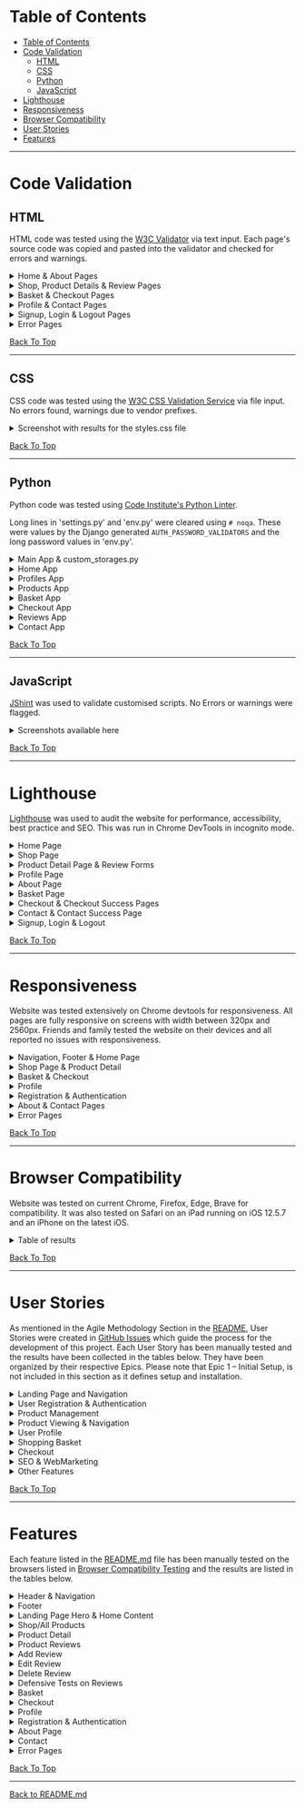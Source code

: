 # Table of Contents

- [Table of Contents](#table-of-contents)
- [Code Validation](#code-validation)
  - [HTML](#html)
  - [CSS](#css)
  - [Python](#python)
  - [JavaScript](#javascript)
- [Lighthouse](#lighthouse)
- [Responsiveness](#responsiveness)
- [Browser Compatibility](#browser-compatibility)
- [User Stories](#user-stories)
- [Features](#features)

_____

# Code Validation

## HTML

HTML code was tested using the [W3C Validator](https://validator.w3.org/) via text input. Each page's source code was copied and pasted into the validator and checked for errors and warnings.

<details>
<summary>Home & About Pages</summary>
<br>

![HTML Validation for Home Page](docs/validation/html-val_home.png)

![HTML Validation for About Page](docs/validation/html-val_about.png)

</details>

<details>
<summary>Shop, Product Details & Review Pages</summary>
<br>

![HTML Validation for Shop Page](docs/validation/html-val_shop.png)

![HTML Validation for Product Detail Page](docs/validation/html-val_product-detail.png)

![HTML Validation for Add Review Page](docs/validation/html-val_add-review.png)

![HTML Validation for Edit Review Page](docs/validation/html-val_edit-review.png)

![HTML Validation for Delete Confirmation Review Page](docs/validation/html-val_delete-review.png)

</details>

<details>
<summary>Basket & Checkout Pages</summary>
<br>

![HTML Validation for Basket Page](docs/validation/html-val_basket.png)

![HTML Validation for Checkout Page](docs/validation/html-val_checkout.png)

![HTML Validation for Checkout Success Page](docs/validation/html-val_checkout-success.png)

</details>

<details>
<summary>Profile & Contact Pages</summary>
<br>

![HTML Validation for Profile Page](docs/validation/html-val_profile.png)

![HTML Validation for Contact Page](docs/validation/html-val_contact.png)

</details>

<details>
<summary>Signup, Login & Logout Pages</summary>
<br>

![HTML Validation for Signup Page](docs/validation/html-val_signup.png)

![HTML Validation for Login Page](docs/validation/html-val_login.png)

![HTML Validation for Logout Page](docs/validation/html-val_logout.png)

</details>

<details>
<summary>Error Pages</summary>
<br>

![HTML Validation for Error404 Page](docs/validation/html-val_error404.png)

![HTML Validation for Error403 Page](docs/validation/html-val_error403.png)

![HTML Validation for Error500 Page](docs/validation/html-val_error500.png)

</details>

[Back To Top](#table-of-contents)

_____

## CSS

CSS code was tested using the [W3C CSS Validation Service](https://jigsaw.w3.org/css-validator/) via file input.  No errors found, warnings due to vendor prefixes.

<details>
<summary>Screenshot with results for the styles.css file</summary>
<br>

BASE STYLESHEET

![CSS Validation for base.css file](docs/validation/base.png)

PRODUCTS STYLESHEET

![CSS Validation for products.css file](docs/validation/products.png)

CHECKOUT STYLESHEET

![CSS Validation for checkout.css file](docs/validation/checkout.png)

PROFILE STYLESHEET

![CSS Validation for profile.css file](docs/validation/profile.png)

CONTACT STYLESHEET

![CSS Validation for contact.css file](docs/validation/contact.png)

ABOUT STYLESHEET

![CSS Validation for about.css file](docs/validation/about.png)

</details>

[Back To Top](#table-of-contents)
_____

## Python

Python code was tested using [Code Institute's Python Linter](https://pep8ci.herokuapp.com/).

Long lines in 'settings.py' and 'env.py' were cleared using `# noqa`. These were values by the Django generated `AUTH_PASSWORD_VALIDATORS` and the long password values in 'env.py'.

<details>
<summary>Main App & custom_storages.py</summary>
<br>

![Python Validation for settings.py](docs/validation/settings.png)

![Python Validation for urls.py](docs/validation/urls.png)

![Python Validation for views.py](docs/validation/views.png)

![Python Validation for custom_storages.py](docs/validation/custom_storages.py.png)

</details>

<details>
<summary>Home App</summary>
<br>

![Python Validation for views.py](docs/validation/home-views.py.png)

![Python Validation for urls.py](docs/validation/home-urls.py.png)

</details>

<details>
<summary>Profiles App</summary>
<br>

![Python Validation for admin.py](docs/validation/profiles-admin.png)

![Python Validation for forms.py](docs/validation/profiles-forms.png)

![Python Validation for models.py](docs/validation/profiles-models.png)

![Python Validation for urls.py](docs/validation/profiles-urls.png)

![Python Validation for views.py](docs/validation/profiles-views.png)

</details>

<details>
<summary>Products App</summary>
<br>

![Python Validation for admin.py](docs/validation/products-admin.py.png)

![Python Validation for models.py](docs/validation/products-models.py.png)

![Python Validation for urls.py](docs/validation/products-urls.py.png)

![Python Validation for views.py](docs/validation/products-views.py.png)

</details>

<details>
<summary>Basket App</summary>
<br>

![Python Validation for basket_tools.py](docs/validation/basket-basket_tools.py.png)

![Python Validation for context.py](docs/validation/basket-context.py.png)

![Python Validation for urls.py](docs/validation/basket-urls.py.png)

![Python Validation for views.py](docs/validation/basket-views.py.png)

</details>

<details>
<summary>Checkout App</summary>
<br>

![Python Validation for admin.py](docs/validation/checkout-admin.py.png)

![Python Validation for apps.py](docs/validation/checkout-apps.py.png)

![Python Validation for forms.py](docs/validation/checkout-forms.py.png)

![Python Validation for models.py](docs/validation/checkout-models.py.png)

![Python Validation for signals.py](docs/validation/checkout-signals.py.png)

![Python Validation for urls.py](docs/validation/checkout-urls.py.png)

![Python Validation for views.py](docs/validation/checkout-views.py.png)

![Python Validation for webhook_handler.py](docs/validation/checkout-webhook_handler.py.png)

![Python Validation for webhooks.py](docs/validation/checkout-webhooks.py.png)

</details>

<details>
<summary>Reviews App</summary>
<br>

![Python Validation for admin.py](docs/validation/reviews-admin.py.png)

![Python Validation for forms.py](docs/validation/reviews-forms.py.png)

![Python Validation for models.py](docs/validation/reviews-models.py.png)

![Python Validation for urls.py](docs/validation/reviews-urls.py.png)

![Python Validation for views.py](docs/validation/reviews-views.py.png)

</details>

<details>
<summary>Contact App</summary>
<br>

![Python Validation for admin.py](docs/validation/contact-admin.py.png)

![Python Validation for forms.py](docs/validation/contact-forms.py.png)

![Python Validation for models.py](docs/validation/contact-models.py.png)

![Python Validation for urls.py](docs/validation/contact-urls.py.png)

![Python Validation for views.py](docs/validation/contact-views.py.png)

</details>

[Back To Top](#table-of-contents)
_____

## JavaScript

[JShint](https://jshint.com/) was used to validate customised scripts. No Errors or warnings were flagged.

<details>
<summary>Screenshots available here</summary>
<br>

**Script in basket.html**
![JavaScript Validation for script in basket.html](docs/validation/js_val-basket.html_script.png)

**Modified quantity_input_script.html**
![JavaScript Validation for script in quantity_input_script.html](docs/validation/js_val-quantity_input_script.png)

**Slightly modified countryfield.js file**
![JavaScript Validation for countryfield.js](docs/validation/js_val-countryfield_script.png)

**Slightly modified stripe_elements.js file**
![JavaScript Validation for stripe_elements.js](docs/validation/js_val-stripe_elements_script.png)

</details>

[Back To Top](#table-of-contents)

_____

# Lighthouse

[Lighthouse](https://developer.chrome.com/docs/lighthouse/overview/) was used to audit the website for performance, accessibility, best practice and SEO.  This was run in Chrome DevTools in incognito mode.

<details>
<summary>Home Page</summary>
<br>

MOBILE

![Lighthouse testing results for Home Page Mobile](docs/lighthouse/mobile-home.png)

Low performance score due to render blocking resources and unused javascript.
Render blocking resources included the Bootstrap suit with the highest transfer size.  Coverage was used to identify critical CSS and JS but due to time constraints, these could not be eliminated.
Stripe was flagged as unused JS, however it was decided to leave this in the base.html as recommended by Stripe documentation to manage fraudulent activity.

DESKTOP

![Lighthouse testing results for Home Page](docs/lighthouse/desktop-home.png)

</details>

<details>
<summary>Shop Page</summary>
<br>

MOBILE

![Lighthouse testing results for Shop Page](docs/lighthouse/mobile-shop.png)

Low performance score due to use of HTTP/1. Recommendation to use HTTP/2 with Amazon Web services. This is out of my control and could not switch at this stage.
Unused JavaScript - once again Stripe was flagged highest for this. Stripe recommends to place the JS link in the base.html to prevent fraudulent activity.

DESKTOP

![Lighthouse testing results for Shop Page](docs/lighthouse/desktop-shop.png)

</details>

<details>
<summary>Product Detail Page & Review Forms</summary>
<br>

PRODUCT DETAIL MOBILE

![Lighthouse testing results for Product Detail Page](docs/lighthouse/mobile-product_detail.png)

Low performance score due to render blocking resources and unused javascript.

PRODUCT DETAIL DESKTOP

![Lighthouse testing results for Product Detail Page](docs/lighthouse/desktop-product_detail.png)

ADD REVIEW MOBILE

![Lighthouse testing results for Add Review Page](docs/lighthouse/mobile-add_review.png)

Low performance score due to unused javascript and render blocking resources.

ADD REVIEW DESKTOP

![Lighthouse testing results for Add Review Page](docs/lighthouse/desktop-add_review.png)

EDIT REVIEW MOBILE

![Lighthouse testing results for Edit Review Page](docs/lighthouse/mobile-edit_review.png)

EDIT REVIEW DESKTOP

![Lighthouse testing results for Edit Review Page](docs/lighthouse/desktop-edit_review.png)

DELETE REVIEW CONFIRMATION MOBILE

![Lighthouse testing results for Delete Confirmation Review Page](docs/lighthouse/mobile_delete_review.png)

DELETE REVIEW CONFIRMATION DESKTOP

![Lighthouse testing results for Delete Confirmation Review Page](docs/lighthouse/desktop-delete_review.png)

</details>

<details>
<summary>Profile Page</summary>
<br>

MOBILE

![Lighthouse testing results for Profile Page](docs/lighthouse/mobile-profile.png)

DESKTOP

![Lighthouse testing results for Profile Page](docs/lighthouse/desktop-profile.png)

</details>

<details>
<summary>About Page</summary>
<br>

MOBILE

![Lighthouse testing results for About Page](docs/lighthouse/mobile-about.png)

Low performance score due to unused javascript, render blocking resources and use of HTTP1.

DESKTOP

![Lighthouse testing results for About Page](docs/lighthouse/desktop-about.png)

</details>

<details>
<summary>Basket Page</summary>
<br>

MOBILE

![Lighthouse testing results for Basket Page](docs/lighthouse/mobile-basket.png)

DESKTOP

![Lighthouse testing results for Basket Page](docs/lighthouse/desktop-basket.png)

</details>

<details>
<summary>Checkout & Checkout Success Pages</summary>
<br>

CHECKOUT PAGE MOBILE

![Lighthouse testing results for Checkout Page](docs/lighthouse/mobile-checkout.png)

CHECKOUT PAGE DESKTOP

![Lighthouse testing results for Checkout Page](docs/lighthouse/desktop-checkout.png)

CHECKOUT SUCCESS MOBILE

![Lighthouse testing results for Checkout Success Page](docs/lighthouse/mobile-checkout_success.png)

CHECKOUT SUCCESS DESKTOP

![Lighthouse testing results for Checkout Success Page](docs/lighthouse/desktop-checkout_success.png)

</details>

<details>
<summary>Contact & Contact Success Page</summary>

CONTACT MOBILE

![Lighthouse testing results for Contact Page](docs/lighthouse/mobile-contact.png)

CONTACT DESKTOP

![Lighthouse testing results for Contact Page](docs/lighthouse/desktop-contact.png)

CONTACT SUCCESS MOBILE

![Lighthouse testing results for Contact Success Page](docs/lighthouse/mobile-contact_success.png)

CONTACT SUCCESS DESKTOP

![Lighthouse testing results for Contact Success Page](docs/lighthouse/desktop-contact_success.png)

</details>

<details>
<summary>Signup, Login & Logout</summary>
<br>

SIGNUP MOBILE

![Lighthouse testing results for Signup Page](docs/lighthouse/mobile-register.png)

SIGNUP DESKTOP

![Lighthouse testing results for Signup Page](docs/lighthouse/desktop-register.png)

LOGIN MOBILE

![Lighthouse testing results for Login Page](docs/lighthouse/mobile-login.png)

LOGIN DESKTOP

![Lighthouse testing results for Login Page](docs/lighthouse/desktop-login.png)

LOGOUT MOBILE

![Lighthouse testing results for Logout Page](docs/lighthouse/mobile-logout.png)

LOGOUT DESKTOP

![Lighthouse testing results for Logout Page](docs/lighthouse/desktop-logout.png)

</details>

[Back To Top](#table-of-contents)

_____

# Responsiveness

Website was tested extensively on Chrome devtools for responsiveness.  All pages are fully responsive on screens with width between 320px and 2560px. Friends and family tested the website on their devices and all reported no issues with responsiveness.

<details>
<summary>Navigation, Footer & Home Page</summary>
<br>

**NAVIGATION & HOME HERO**

    Mobile iPhone 5/SE Width 320px

![Mobile Navigation & Hero](docs/responsive/mobile-navhero-iphone5SE.png)

<br>

    Tablet iPad Width 768px

![Tablet Navigation & Hero](docs/responsive/tablet-navhero-ipad768.png)

<br>

    Desktop Width 1024px

![Desktop Navigation & Hero](docs/responsive/desktop-navhero-1024.png)

**FOOTER**

    Mobile Samsung Galaxy S8 Width 360px

![Mobile Footer](docs/responsive/mobile-footer-samsungs8360.png)

<br>

    Tablet Width 768px

![Tablet Footer](docs/responsive/tablet-footer-768.png)

<br>

    Desktop Nest Hub Max Width 1280px

![Desktop Footer](docs/responsive/desktop-footer-nesthubmax1280.png)
    
<br>

**HOME PAGE CONTENT**

    Mobile iPhone 12 Pro Width 390px

![Mobile Home Content](docs/responsive/mobile-home-iphone12pro390.png)

<br>

    Tablet Surface Pro Width 912px

![Tablet Home Content](docs/responsive/tablet-home-surfacepro912.png)

<br>

    Desktop Width 1440px 

![Desktop Home Content](docs/responsive/desktop-home-1440.png)

<br>
</details>

<details>
<summary>Shop Page & Product Detail</summary>
<br>

**SHOP**

    Mobile Samsung Galaxy S20 Width 420px

![Mobile Shop Page](docs/responsive/mobile-shop-samsunggalaxys20ultra412.png)

<br>

    Tablet iPad Width 768px

![Tablet Shop Page](docs/responsive/tablet-shop-ipad768.png)

<br>

    Desktop Nest Hub Width 1024px

![Desktop Shop Page](docs/responsive/desktop-shop-nesthub1024.png)

<br>

**PRODUCT DETAIL**

    Mobile Galaxy S5 Width 360px

![Mobile Product Detail Page](docs/responsive/mobile-productdetail-galaxys5360.png)

<br>

    Tablet Surface Pro 7 Width 912px

![Tablet Product Detail Page](docs/responsive/tablet-productdetail-surfacepro912.png)

<br>

    Desktop Width 1440px

![Desktop Product Detail Page](docs/responsive/desktop-productdetail-1440.png)

<br>

**REVIEWS SECTION**

    Mobile Width 375px

![Mobile Reviews Section](docs/responsive/mobile-reviews-375.png)

<br>

    Tablet Width 768px

![Tablet Reviews Section](docs/responsive/tablet-reviews-768.png)

<br>

    Desktop Nest Hub Max Width 1280px

![Desktop Reviews Section](docs/responsive/desktop-reviews-nesthubmax1280.png)

<br>

**ADD REVIEW**

    Mobile iPhone X Width 375px

![Add review form on mobile](docs/responsive/mobile-addreview-iphonex375.png)

<br>

    Desktop Width 1024px

![Add review form on desktop](docs/responsive/desktop-addreview-1024.png)

<br>

**EDIT REVIEW**

    Tablet Width 768px

![Edit review form on tablet](docs/responsive/tablet-editreview-768.png)

<br>

**DELETE REVIEW**

    Mobile Galaxy S9 Width 320px

![Delete review confimation on mobile](docs/responsive/mobile-deletereview-galaxys9320.png)

<br>

    Desktop Width 1024px

![Delete review confirmation on desktop](docs/responsive/desktop-deletereivew-1024.png)

<br>
</details>

<details>
<summary>Basket & Checkout</summary>
<br>

**BASKET PAGE**

    Mobile Width 320px

![Mobile Basket Page](docs/responsive/mobile-basket-320.png)

<br>

    Tablet Width 912px

![Tablet Basket Page](docs/responsive/tablet-basket-912.png)

<br>

    Desktop Width 1024px

![Desktop Basket Page](docs/responsive//desktop-basket-1024.png)

<br>

**CHECKOUT PAGE**

    Mobile Width 320px

![Mobile Checkout Page](docs/responsive/mobile-checkout-320.png)

<br>

    Tablet Width 768px

![Tablet Checkout Page](docs/responsive/tablet-checkout-768.png)

<br>

    Desktop Width 1024px

![Desktop Checkout Page](docs/responsive/desktop-checkout-1024.png)

<br>

**CHECKOUT SUCCESS PAGE**

    Mobile iPhone 14 Width 390px

![Mobile Checkout Success page](docs/responsive/mobile-orderconfirm-iphone14390.png)

<br>

    Tablet iPad Mini Width 768px

![Tablet Checkout Success Page](docs/responsive/tablet-orderconfirm-ipadmini768.png)

<br>

    Desktop Width 1024px

![Desktop Checkout Success Page](docs/responsive/desktop-orderconfirm-1024.png)

<br>
</details>

<details>
<summary>Profile</summary>
<br>

    Mobile Samsung S8 Width 360px

![Profile page on mobile](docs/responsive/mobile-profile-samsungs8360.png)

<br>

    Desktop Nest Hub Max Width 1280px

![Profile page on destkop](docs/responsive/desktop-profile-nesthubmax1280.png)

<br>
</details>

<details>
<summary>Registration & Authentication</summary>
<br>

**REGISTER PAGE**

    Mobile iPhone X Width 414

![Register page on mobile](docs/responsive/mobile-register-iphonxr414.png)

<br>

    Desktop Width 1024px

![Register page on desktop](docs/responsive/desktop-registration-1024.png)

<br>

**LOGIN PAGE**

    Tablet iPad Air Width 820px

![Login page on tablet](docs/responsive/tablet-login-ipadair820.png)

<br>

**LOGOUT PAGE**

    Mobile Samsung Galaxy A5 Width 412px

![Logout page on mobile ](docs/responsive/mobile-logout-samsunggalaxya51412.png)

<br>
</details>

<details>
<summary>About & Contact Pages</summary>
<br>

**ABOUT PAGE**

    Mobile Width 375px

![About page on mobile](docs/responsive/mobile-about-375.png)

<br>

    Tablet iPad Mini Width 768px

![About page on tablet](docs/responsive/tablet-about-ipadmini768.png)

<br>

    Desktop

![About page on desktop](docs/responsive/desktop-aboutcta-1368.png)

<br>

**CONTACT PAGE**

    Mobile Samsung Galaxy A5 Width 412px

![Contact page on mobile ](docs/responsive/mobile-contact-samsunga51412.png)

<br>

    Tablet Surface Duo Width 540px

![Contact page on tablet](docs/responsive/tablet-contact-surfaceduo540.png)

<br>

    Desktop Surface Pro Width 1369

![Contact page on laptop](docs/responsive/desktop-contact-surfacepro1368.png)

<br>
</details>

<details>
<summary>Error Pages</summary>
<br>

**ERROR 403**

    Mobile Width 320px

![Error 403 page on Mobile](docs/responsive/mobile-error403.png)

<br>

    Tablet Width 768px

![Error 403 on Tablet](docs/responsive/tablet-error403.png)

<br>

    Desktop Width 1024px

![Error 403 on Desktop](docs/responsive/desktop-error403.png)

<br>

**ERROR 404**

    Mobile Width 320px

![Error 404 on Mobile](docs/responsive/mobile-error404-iphonese375.png)

<br>

    Tablet Width 768px

![Error 404 page on tablet](docs/responsive/tablet-error404.png)

<br>

    Desktop 1024px

![Error 404 page on desktop](docs/responsive/desktop-error404.png)

<br>
</details>

[Back To Top](#table-of-contents)

_____

# Browser Compatibility

Website was tested on current Chrome, Firefox, Edge, Brave for compatibility. It was also tested on Safari on an iPad running on iOS 12.5.7 and an iPhone on the latest iOS.

<details>
<summary>Table of results</summary>
<br>

| Intended      | Chrome    | Firefox   | Edge  | Brave     | Safari iOS12   | Safari iOS16     |
|---------------|-----------|-----------|-------|-----------|----------------|------------------|
| Appearance    | Good      | Good      | Good  | Good      | Poor           | Good             |
| Responsiveness| Good      | Good      | Good  | Good      | Good           | Good             |

The issue with using Safari on iOS12 is that it doesn't support webp images, therefore all product images in the Shop Page and some of the images on the About Page were not visible.

<br>
</details>

[Back To Top](#table-of-contents)

_____

# User Stories

As mentioned in the Agile Methodology Section in the [README](readme.md), User Stories were created in [GitHub Issues]( https://github.com/MoniPar/reclaimed-treasures/issues) which guide the process for the development of this project.  Each User Story has been manually tested and the results have been collected in the tables below.  They have been organized by their respective Epics.  Please note that Epic 1 – Initial Setup, is not included in this section as it defines setup and installation.

<details>
<summary>Landing Page and Navigation</summary>
<br>

[User Story #11](https://github.com/MoniPar/reclaimed-treasures/issues/11)

As a User, I can land on the homepage of the site, so that I can learn more about the business and the types of products they sell.

|Acceptance Criteria | Test | Comments |
|---------------------------|-------|----------------|
|Website's URL directs user to the homepage | Achieved | |
|The Homepage has a clear overview of what the site is about | Achieved | |

[User Story #12](https://github.com/MoniPar/reclaimed-treasures/issues/12)

As a User, I can view the logo and the links in the navigation bar, so that I can easily navigate to other pages of the site.

| Acceptance Criteria | Test | Comments |
|---------------------------|-------|----------------|
| The header is displayed at the top of the page across all pages of the website | Achieved | |
|The main header displays the logo, links, search bar, account and shopping basket icons | Achieved | |
| Links to the other pages of the site can be easily accessed by all users | Achieved | Profile page can only be accessed by registered users |
| Hamburger button for mobile toggles navbar links | Achieved | |

[User Story #13](https://github.com/MoniPar/reclaimed-treasures/issues/13)

As a User, I can access contact details, social and developer links across all pages, so that I can follow/contact the business owner and the website creator.

| Acceptance Criteria | Test | Comments |
|---------------------------|-------|----------------|
| The footer is displayed at the bottom of the page across all pages of the website | Achieved | |
| Contact details and social links are clearly displayed on all screen sizes | Achieved | |
| Social links and privacy policy open in a new tab | Achieved | |
| Copyright date and link to website’s creator profile is included at the bottom | Achieved | |
| Contact link and newsletter signup are included at the top | Achieved | Contact link has been included with the useful links |

[User Story #14](https://github.com/MoniPar/reclaimed-treasures/issues/14)

As a business owner, I can have a banner with a CTA clearly visible on the landing page, so that users are encouraged to access the shop and view/buy products.

| Acceptance Criteria | Test | Comments |
|---------------------------|-------|----------------|
| A hero image that draws the eye and gives the user a visual representation of the artist’s designs | Achieved | |
| An overlay with text which encapsulates what the business is about | Achieved | |
| A visible Shop Now button which links to the Shop/Products page | Achieved | |

[User Story #15](https://github.com/MoniPar/reclaimed-treasures/issues/15)

As a User, I can read about the business, so that I can decide if I want to purchase from them or not.

| Acceptance Criteria | Test | Comments |
|---------------------------|-------|----------------|
| A short section about the products | Achieved | |
| A short section about the process | Achieved | |
| A link to more information which will lead to the About page | Achieved | |

[User Story #16](https://github.com/MoniPar/reclaimed-treasures/issues/16)

As a business owner, I can choose which products to feature on the landing page, so that users are encouraged to check them out.

| Acceptance Criteria | Test | Comments |
|---------------------------|-------|----------------|
| A products section which displays at least three categories of products | Yet to Achieve | |
| Each product is displayed on a card with name, image and a button which leads to the shop | Yet to Achieve | |

<br>
</details>

<details>
<summary>User Registration & Authentication</summary>
<br>

[User Story #7](https://github.com/MoniPar/reclaimed-treasures/issues/7)

As a User, I can register for an account so that I have access to other features of the website.

| Acceptance Criteria | Test | Comments |
|---------------------------|-------|----------------|
| A user can register for an account using a username, email and password | Achieved | |

[User Story #8](https://github.com/MoniPar/reclaimed-treasures/issues/8)

As a User, I can check my emails for a registration confirmation email, so that I can verify that my registration was successful.

| Acceptance Criteria | Test | Comments |
|---------------------------|-------|----------------|
| The user is asked to verify their email address upon registration | Achieved | |
| The user is directed to a temporary success URL if the email is verified | Achieved | |

[User Story #9](https://github.com/MoniPar/reclaimed-treasures/issues/9)

As a User, I can login and logout from my account, so that I can access my account’s information and keep my information secure.

| Acceptance Criteria | Test | Comments |
|---------------------------|-------|----------------|
| User is able to login to their account with their username and password | Achieved | |
| User is able to logout from their account | Achieved |

[User Story #10](https://github.com/MoniPar/reclaimed-treasures/issues/10)

As a User, I can reset my password, so that I can regain access to my account.

| Acceptance Criteria | Test | Comments |
|---------------------------|-------|----------------|
| User is able to reset their password by entering their email address | Achieved | |
| User receives email with a link directing them to the reset password form  | Achieved | |

[User Story #19](https://github.com/MoniPar/reclaimed-treasures/issues/19)

As a User, I can connect with my social media account, so that I can create an account.

| Acceptance Criteria | Test | Comments |
|---------------------------|-------|----------------|
| User can register using their Facebook account | Yet to Achieve | |

<br>
</details>

<details>
<summary>Product Management</summary>
<br>

[User Story #20](https://github.com/MoniPar/reclaimed-treasures/issues/20)

As a Shop Owner, I can use the Admin interface to add, update, view and delete products so that I can populate the online shop.

| Acceptance Criteria | Test | Comments |
|---------------------------|-------|----------------|
|The ability to add, update, view and delete categories in the admin panel | Achieved | |
|The ability to add products and their relative information and images via the admin panel | Achieved | |
|The ability to view a list of products, update and delete specific products via the admin panel | Achieved | |

[User Story #21](https://github.com/MoniPar/reclaimed-treasures/issues/21)

As a Store Owner, I can add a product via the User interface, so that I can add new items to my store.

|Acceptance Criteria | Test | Comments |
|---------------------------|-------|----------------|
| Store owner is able to add products to the store via a form on the frontend | Yet to Achieve | For now this can be done via the Admin interface |

[User Story #22](https://github.com/MoniPar/reclaimed-treasures/issues/22)

As a Store Owner, I can edit/update a product, so that I can change the product price, description, image and other product criteria.

|Acceptance Criteria | Test | Comments |
|---------------------------|-------|----------------|
| The Store Owner is able to update a product through a form on the frontend | Yet to achieve | For now this can be done via the Admin interface |

[User Story #23](https://github.com/MoniPar/reclaimed-treasures/issues/23)

As a Store Owner, I can delete a product, so that I can remove items that are no longer on sale.

|Acceptance Criteria | Test | Comments |
|---------------------------|-------|----------------|
| The Store Owner is able to delete a product via a form on the frontend | Yet to achieve | For now this can be done via the Admin interface |
|The Store Owner is able to update and delete a product via the quick links | Yet to achieve | For now updating and deleting products can only be done via the Admin interface |
|Only the Store Owner/Superuser is able to access this functionality | N/A | There is no functionality to test |

<br>
</details>

<details>
<summary>Product Viewing & Navigation</summary>
<br>

[User Story #24](https://github.com/MoniPar/reclaimed-treasures/issues/24)

As a Customer, I can view a list of products so that I can select some to purchase.

|Acceptance Criteria | Test | Comments |
|---------------------------|-------|----------------|
| The customer is able to see a list of products in the Shop/Products page | Achieved | |
| Each product card displays an image, name, price, category, pattern, rating and link  | Achieved | |
| The customer is able to view a specific category of products | Achieved | |
| The customer is able to quickly identify deals and new products | Achieved | |

[User Story #25](https://github.com/MoniPar/reclaimed-treasures/issues/25)

As a Customer, I can view individual product details, so that I can identify more information about the product.

|Acceptance Criteria | Test | Comments |
|---------------------------|-------|----------------|
| The customer is able to click on each individual product's image or link “view detail” to view more details about the product | Achieved | |
| The product detail page includes the product's description, additional info, stock status as well as quantity selector buttons and add to basket button | Achieved | Also a highlighted notice on Made to Order Products & a disabled “Not Available” button instead of the quantity selector buttons on products that are not available|
| The customer is able to see any available reviews on the product made by other customers or themselves | Achieved | |

[User Story #26](https://github.com/MoniPar/reclaimed-treasures/issues/26)

As a Customer, I can search for a specific product or view a category of products, so that I can quickly find products I'm interested in.

|Acceptance Criteria | Test | Comments |
|---------------------------|-------|----------------|
| Customer is able to search for a product by name | Achieved | |
| Customer is able to search for a product by other keywords found in the description | Achieved | |
| Customer is able to see what they've searched for and the number of results | Achieved | |
| Customer can return back to the shop page using the link at the front of the product count | Achieved | |
| Customer is able to see which category they have selected | Achieved | |

[User Story #27](https://github.com/MoniPar/reclaimed-treasures/issues/27)

As a Customer, I can sort the list of available products, so that I can easily identify the best rated & best priced categorically sorted products.
|Acceptance Criteria | Test | Comments |
|---------------------------|-------|----------------|
| User can sort all products as well as categories of products in desc and asc order | Achieved | |
| User can sort products by price in desc and asc order | Achieved | |
| User can sort products by rating in desc and asc order | Achieved | |
| User can sort products by name in desc and asc order | Achieved | |
| User can sort products by theme in desc and asc order | Achieved | |
| User can sort all products by category in desc and asc order| Achieved | |
| User can sort all products by availability in desc and asc | Partially Achieved | Not available products do not take precedence over made to order products yet |

[User Story #46](https://github.com/MoniPar/reclaimed-treasures/issues/46)

As a User, I can check products' reviews, so that I can make up my mind if I want to purchase the product.
As a Registered User, I can add a review, so that I can submit my feedback about a product.

|Acceptance Criteria | Test | Comments |
|---------------------------|-------|----------------|
| Users are able to see ratings for products in the shop | Achieved | Products that haven't yet been rated are marked as “No Rating” |
| Users are able to see reviews, if any, on each product's detail page | Achieved | |
| Registered users are able to rate and submit reviews of products | Achieved | |
| Registered customers are able to rate and submit reviews of products they have purchased | Achieved | |

[User Story #48](https://github.com/MoniPar/reclaimed-treasures/issues/48)

As a Customer, I can edit and delete my reviews, so that I have the ability to correct any mistakes I make.

|Acceptance Criteria | Test | Comments |
|---------------------------|-------|----------------|
| Registered customers can edit their submitted reviews | Achieved | |
| Registered customers can delete their submitted reviews | Achieved | |

[User Story #52]( https://github.com/MoniPar/reclaimed-treasures/issues/52)

As a User, I can easily navigate back to  the top of the page with one click, so I can easily access other parts of the website.

This User Story has been marked as won't have at this time as the user can easily navigate to other parts of the website because the Navigation bar is always fixed on top.

<br>
</details>

<details>
<summary>User Profile</summary>
<br>

[User Story #42](https://github.com/MoniPar/reclaimed-treasures/issues/42)

As a Registered Customer, I can have a personal user profile, so that I can save my payment info and view my order history and confirmations.

|Acceptance Criteria | Test | Comments |
|---------------------------|-------|----------------|
| A User profile is automatically created for the user upon registration | Achieved | | 
| Registered users are able to access their profile through the link in the navbar | Achieved | |
| Registered users are able to logout from their profile through the link in the navbar | Achieved | |

[User Story #43](https://github.com/MoniPar/reclaimed-treasures/issues/43)

As a Customer, I can edit personal information on my profile, so that I can use the correct details when processing future orders.

|Acceptance Criteria | Test | Comments |
|---------------------------|-------|----------------|
| The customer is able to update their personal information on their profile | Achieved | |
| The customer is able to see a history of their orders in their profile | Achieved | |
| The information saved in the profile can be retrieved in the Checkout form, if the user checks the save info box | Achieved | | 

<br>
</details>

<details>
<summary>Shopping Basket</summary>
<br>

[User Story #29](https://github.com/MoniPar/reclaimed-treasures/issues/29)

As a customer, I can access my basket so I can review items before I purchase them.

|Acceptance Criteria | Test | Comments |
|---------------------------|-------|----------------|
|Customer is able to access the basket page via the main navigation | Achieved | |
| Customers who have added products to their basket will be able to see the products | Achieved | |
| Customers who have not yet added products will see some text and a link to the shop | Achieved | |

[User Story #30](https://github.com/MoniPar/reclaimed-treasures/issues/30)

As a developer, I can create a context processor, so that I can access the basket related variables from other apps in my project.

This User Story should have been marked as a developer task.

[User Story #31](https://github.com/MoniPar/reclaimed-treasures/issues/31)

As a customer, I can add items and identify the total cost in the basket, so that I know how much I'm spending.

|Acceptance Criteria | Test | Comments |
|---------------------------|-------|----------------|
| The customer can add items to their basket | Achieved | |
| The customer can easily return back to the shop page from the basket page | Achieved | |
| The customer can view the subtotal and total sum of the items in their basket | Achieved | |

[User Story #32](https://github.com/MoniPar/reclaimed-treasures/issues/32)

As a developer, I can add functionality with the plus (+) and (-) buttons on the quantity selector, so that the user has a better experience adding products to their basket.

|Acceptance Criteria | Test | Comments |
|---------------------------|-------|----------------|
| The customer is able to use buttons to increase/decrease the quantity of the products they want to order from the product detail page | Achieved | |
| The customer is able to use buttons to increase/decrease the quantity of the products they want to order from the basket page | Achieved | |
| Using buttons the customer is only able to add up to 3 items on products that are Made to Order from the product detail page | Achieved | |
| Using buttons the customer is only able to add up to 3 items on products that are Made to Order from the basket page | Achieved | |

[User Story #33](https://github.com/MoniPar/reclaimed-treasures/issues/33)

As a Customer, I can update the quantity of each item in my basket, so that I can easily make changes to my order before checkout.

|Acceptance Criteria | Test | Comments |
|---------------------------|-------|----------------|
| The customer is able to update the quantity of each item in their basket via the update link | Achieved | |
| The customer is able to remove a product from their basket via the remove link | Achieved | |
| The customer is able to see the subtotal for the amount of each product in their basket | Achieved | |

[User Story #34](https://github.com/MoniPar/reclaimed-treasures/issues/34)

As a User, I can see real-time notifications as I interact with the website, so that I can have a better experience.

|Acceptance Criteria | Test | Comments |
|---------------------------|-------|----------------|
| The User is provided with neat and clear notifications when using functional features of the site | Achieved | |
| The notifications are designed to display the result of the user's interaction | Achieved | |

<br>
</details>

<details>
<summary>Checkout</summary>
<br>

[User Story #35](https://github.com/MoniPar/reclaimed-treasures/issues/35)

As a developer, I can create a checkout app, so that I can implement functionality for the customer to enter information and view their delivery cost, order and grand total.

This user story should have been marked as a developer task.

[User Story #36](https://github.com/MoniPar/reclaimed-treasures/issues/36)

As a customer, I can confirm my items and total cost in the checkout page, so that I can continue to enter the required information to complete my order.

|Acceptance Criteria | Test | Comments |
|---------------------------|-------|----------------|
| Customer is able to view the items they want to order | Achieved | |
| Customer is able to view the order cost, delivery cost and grand total | Achieved | |
| Customer is easily able to enter their information and delivery/billing address in the required fields | Achieved | |
| Customer can go back to the basket page to add, replace or delete items | Achieved | |

[User Story #37](https://github.com/MoniPar/reclaimed-treasures/issues/37)

As a developer, I can use Stripe Elements, so that I can setup a secure payment system to the online shop.

|Acceptance Criteria | Test | Comments |
|---------------------------|-------|----------------|
| A payment field matching all other fields is displayed on the checkout page | Achieved | |
| The payment field required a card number, expiration date and cvc (poscode for US) | Achieved | |
| An invalid card number turns red | Achieved | An error msg is also displayed |

[User Story #38](https://github.com/MoniPar/reclaimed-treasures/issues/38)

As a Customer, I can easily enter my payment information, so that I can checkout quickly and efficiently.

|Acceptance Criteria | Test | Comments |
|---------------------------|-------|----------------|
| The form is submitted by entering any test card number and any other digits for the rest | Achieved | |
| A successful payment notification is displayed in Stripe/developers/events | Achieved | | 

[User Story #39](https://github.com/MoniPar/reclaimed-treasures/issues/39)

As a customer, I can view an order confirmation after checkout, so that I can confirm that my order was successful.

|Acceptance Criteria | Test | Comments |
|---------------------------|-------|----------------|
| The customer is able to see their products and totals in the checkout page | Achieved | | 
| The customer is alerted to enter required fields in the checkout form | Achieved | |
| If the form is valid the customer is able to checkout using the test card number | Achieved | |
| The customer is then directed to the checkout success page where they can see their order summary | Achieved | See Checkout Success Image below |
| Stripe shows payment intent succeeded | Achieved | See Payment Intent Succeeded below |
| The order is created with all the expected lineitems and the order in the admin panel | Achieved |See Order & Line Items below |
| The stock (on products in stock) is deducted on the product table in the admin panel | Achieved | |

<details>
<summary>VRT Checkout Success</summary>
<br>

![VRT Checkout Success ](docs/features/checkoutsuccess.png)

<br>
</details>

<details>
<summary>Stripe Payment Intent Succeeded</summary>
<br>

![Stripe Payment Intent Succeeded](docs/features/stripe-paymentintentsucceeded.png)

<br>
</details>

<details>
<summary>Admin Order & Line Items</summary>
<br>

![Admin Order](docs/features/admin-order.png)

![Admin Line Items](docs/features/admin-lineitems.png)

<br>
</details>

<details>
<summary>Test results for a typical successful order</summary>
<br>

|Acceptance Criteria | Test | Comments |
|--------------------|------|----------|
| A loading modal informs the user that the transaction is being processed | Achieved | |
| The Order Success Confirmation page is displayed with order details | Achieved | |
| The payment intent is successfully created in Stripe printing out “verified order already in the database” | Achieved | |
| The order is submitted to the DB | Achieved | |
| The stock is decremented | Achieved | |
| The basket is cleared | Achieved | |
| Order confirmation can be found in registered user’s profile | Achieved | |
| Confirmation email received | Achieved | |

<br>
</details>

[User Story #40](https://github.com/MoniPar/reclaimed-treasures/issues/40)

As a developer, I can make sure that customers can confidently provide the information required safely and securely so that they can have a positive experience on the site.

Webhook handler for issues during checkout transactions tested in *development*: Simulated by commenting out `form.submit()` in stripe_elements.js

|Acceptance Criteria | Test | Comments |
|---------------------------|-------|----------------|
| A loading modal informs the user that the transaction is being processed | Achieved | |
| The payment intent is successfully created in Stripe printing out "Created order in webhook" | Achieved | |
| The order is submitted to the DB | Achieved | |
| The stock is decremented | Yet to Achieve | |
| The basket is cleared | Yet to Achieve | |
| Order confirmation can be found in registered user's profile | Achieved | |
| Confirmation email received | Achieved | |

Webhook handler for issues during checkout transactions tested in *production*: Simulated by closing the website before checkout success page is displayed. Two different outcomes from the number of tests undertaken:

| Criteria | Outcome 1 | Outcome 2 |
|----------|-----------|-----------|
| A loading modal informs the user that the transaction is being processed | Achieved | Achieved |
| User closes the tab before checkout success page is displayed | Achieved | Achieved |
| The payment intent is successfully created in Stripe printing out “Created order in Webhook” | Not Achieved - “Verified order already in the database” | Achieved | 
| The order is submitted to the DB | Achieved | Achieved |
| The stock is decremented | Achieved | Not Achieved |
| The basket is cleared | Achieved | Not Achieved |
| Order confirmation can be found in registered user's profile | Not Achieved | Achieved |
| Confirmation email received | Achieved | Achieved |

[User Story #41](https://github.com/MoniPar/reclaimed-treasures/issues/41)

As a developer, I can decrement stock on payment success, so that I can add functionality when item becomes out of stock.

|Acceptance Criteria | Test | Comments |
|---------------------------|-------|----------------|
| “Stock: (no. of stock)” is displayed on the UI on each product detail | Achieved | |
| Product stock is decremented upon normal successful order | Achieved | Yet to achieve when order is created in webhook |
| When product stock is 0, the “Stock: (no. of stock)” on the UI changes to “Made to Order” | Achieved | |
| Max quantity one can order on products that have sufficient stock is 10 | Achieved | |
| Max quantity one can order on Made to Order products is 3 | Achieved | | 
| Max quantity overflow one can order on products that have insufficient stock is 3   | Achieved | |

[User Story #44](https://github.com/MoniPar/reclaimed-treasures/issues/44)
As a customer, I can receive email confirmation after checkout, so that I can keep the confirmation of the transaction for my records.
|Acceptance Criteria | Test | Comments |
|---------------------------|-------|----------------|
| The customer receives a confirmation email of their order | Achieved | |
| The registered customer is able to view their order history in their profile even if the checkout success page fails | Mixed Results | See [User Story #40](https://github.com/MoniPar/reclaimed-treasures/issues/40) |

<br>
</details>

<details>
<summary>SEO & WebMarketing</summary>
<br>

[User Story #18](https://github.com/MoniPar/reclaimed-treasures/issues/18)

As a user, I can sign up to the website’s newsletter so that I can keep updated with the latest news, offers, products and pop up stalls.

|Acceptance Criteria | Test | Comments |
|---------------------------|-------|----------------|
| A Newsletter email signup form is displayed on the footer | Achieved | |
| When user enters email address and hits subscribe, a success message is displayed below the field | Achieved | |
| Email address is recorded on the Mailchimp account | Achieved |

[User Story #50](https://github.com/MoniPar/reclaimed-treasures/issues/50)

As a business owner, I can have my Facebook business page linked with my website, so that I can connect and interact with my customers directly and potentially extend my reach through posts and other content creation. 

|Acceptance Criteria | Test | Comments |
|---------------------------|-------|----------------|
| Website users can access the Facebook page through the link in the footer and on the contact page | Achieved | |
| Facebook users can access the website through the link on the Facebook account and posts | Achieved| |
| Facebook page has relevant information about the business, including keywords used through the website | Achieved | |

[User Story #50](https://github.com/MoniPar/reclaimed-treasures/issues/50)

As a developer, I can add metadata, a sitemap and robots.txt file so that the website can be found and ranked by search engines.

|Acceptance Criteria | Test | Comments |
|---------------------------|-------|----------------|
| The description & relevant keywords and titles are included on the main pages of the website’s metatags | Achieved | |
| A sitemap.xml file is included in the project’s root folder | Achieved | |
| A robots.txt file is also included in the project’s root folder | Achieved | |

<br>
</details>

<details>
<summary>Other Features</summary>
<br>

[User Story #47](https://github.com/MoniPar/reclaimed-treasures/issues/47)

As a user, I can navigate to the About page, so that I can learn more about the shop owner and her business.

|Acceptance Criteria | Test | Comments |
|---------------------------|-------|----------------|
| User can easily navigate to the About page from the navigation link and the About me link on the Home page | Achieved | | 
| An image of the shop owner is displayed here | Achieved | |
| Information about the shop owner and her business are displayed here | Achieved | |
| A CTA with a link to the shop | Achieved | Carousel slide |
| A card with a link to the contact page | Achieved | Carousel slide |

[User Story #17](https://github.com/MoniPar/reclaimed-treasures/issues/17)

As a user, I can quickly write a message to the business owner using the contact form, so that I can ask questions or give feedback.

|Acceptance Criteria | Test | Comments |
|---------------------------|-------|----------------|
| Contact page displays hero with a heading inviting users to get in touch | Achieved | |
| Some text with info about why should users get in touch is displayed | Achieved | |
| Contact info including: phone, email, social links are also included here | Achieved | |
| Social links open in a new tab | Achieved | | 
| A Contact form with fields for: Subject, email, phone no., and message box are displayed | Achieved | |
| User is alerted to any missing information when they try to submit the form with empty required fields | Achieved | |
| When form is valid, user is directed to a Thank You page with a message and a link to the Home Page | Achieved | |
| Form information is recorded in the DB | Achieved | |
| Shop owner receives an email with subject, user's name, email, phone and message | Achieved | See image below |

<detail>
<summary>Contact form query alert email</summary>
<br>

![Contact mail received](docs/features/contactemailreceipt.png)

<br>
</detail>

[User Story #55](https://github.com/MoniPar/reclaimed-treasures/issues/55)

As a developer, I can build custom error pages, so that the user remains on the site and has a way to get back to the homepage or access navigation.

|Acceptance Criteria | Test | Comments |
|---------------------------|-------|----------------|
| Custom error pages have styles that match the website | Achieved | |
| The pages define the error and display a button which brings the user back to the homepage | Achieved | |

<br>
</details>

[Back To Top](#table-of-contents)

_____

# Features

Each feature listed in the [README.md](README.md) file has been manually tested on the browsers listed in [Browser Compatibility Testing](#browser-compatibility) and the results are listed in the tables below.

<details>
<summary>Header & Navigation</summary>
<br>

**Top Navigation**

*Unregistered / Not logged in user*

| Feature | Action | Effect |
|------------|----------|---------|
| Logo	| hover over	 | address shows as home 	|
|	| click/tap	 | directs to Home Page 		|
| Search icon on mobile	 | tap		|  colour changes, search field opens below |
| Search bar	| click/tap  text input	| gets focus and prompt for text |
|		| type & enter		| directs to Shop Page with query |
|		| enter only		| directs to Shop Page all products |
| Search icon on desktop| hover over 	| colour changes, tooltip “Submit my search request”|
|			 | click		| directs to Shop Page all products |
| Account icon	| hover over	| colour changes, tooltip “My Account”, address shows as # |
|		|click/tap	| drops down Register, Login links |
| Register link	| hover over	| gets background colour, address shows as signup|
|		| click / tap	| directs to Registration Page |
| Login link	| hover over 	| gets background colour, address shows as login |
|		| click / tap	| directs to Login Page |
|Basket Icon on mobile | tap 	| colour changes, drops down basket total link |
|Basket total link	|tap	| directs to Shopping Basket |
|Basket Icon on desktop | hover over | colour changes, tooltip “Shopping Basket”, address changes to basket |
|			| click / tap    | directs to Shopping Basket Page |

All Tests Passed

<br>

*Registered / Logged in user*

| Feature | Action | Effect |
|------------|----------|---------|
| My Profile link	| hover over	|gets background colour,  address shows as profile |
|		| click / tap	| directs to user’s Profile Page |
| Logout link	| hover over 	| gets background colour, address shows as logout |
|		| click / tap	| directs to Log Out Page |

All Tests Passed

<br>

**Main Navigation**

| Feature | Action | Effect |
|------------|----------|---------|
| Hamburger button on mobile | tap | toggles down menu |
| Home link	| hover over	| colour changes, address shows as home |
|		| click / tap 	| directs to Home Page |
|Shop link	|hover over	| colour changes, address shows # |
|		| click / tap	| drops down menu with more links |
| CDs link	|hover over	| background colour changes, address shows as shop/?category=cd |
|		| click / tap	| directs to Shop Page with category CD |
| Glassware link	| hover over	| background colour changes, address shows as shop|?category=glassware |
|		| click / tap	| directs to Shop Page with category Glassware |
| Frames link	| hover over	| background colour changes, address shows as shop/?category=frames |
|		| click / tap	| directs to Shop Page with category Frames |
| Pebbles link	| hover over 	| background colour changes, address shows as shop/?category=pebbles |
|		| click / tap	| directs to Shop Page with category Pebbles |
| New link	| hover over	| background colour changes, address shows as shop/?category=new |
|		| click / tap	| directs to Shop Page with category New |
| Deals link	| hover over	| background colour changes, address shows as shop/?category=deals |
|		| click / tap 	| directs to Shop Page with category Deals |
| All Products link | hover over | background colour changes, address shows as shop/?category=cds,glassware,frames,pebbles,new,deals |
|		| click / tap	| directs to Shop Page with all products |
| About link	| hover over 	| colour changes, address shows about |
|		| click / tap	| directs to About Page |
| Contact link	| hover over	| colour changes, address shows contact |
|		| click / tap	| directs to Contact Page |

All Tests Passed

<br>
</details>

<details>
<summary>Footer</summary>
<br>

| Feature | Action | Effect |
|------------|----------|---------|
| Newsletter Email field	| click / tap text input    | gets focus and prompt for text, red text below “This field is required” |
| Subscribe button          | hover over	            | changes colour |
| 		                    | click / tap	            | text below “Thank you for subscribing!” |
| Website logo	            | hover over                | address shows home |
|		                    | click / tap               | directs to Home Page |
| Contact phone             | hover over                | changes colour, address shows phone number |
|		                    | click / tap               | opens new tab / asks to open or switch app |
| Contact email             | hover over                | changes colour, address shows mailto:vera@reclaimedtreasures.mt |
|		                    | click / tap               | opens outlook, mail, gmail or asks how to open or switch app |
| Follow Me Facebook link 	| hover over                | changes colour, address shows https://www.facebook.com/verasreclaimedtreasures |
|				            | click / tap	            | opens new tab to Facebook page |
| Follow Me Instagram link	| hover over                | changes colour, address shows https://www.instagram.com |
|				            | click / tap 	            | opens new tab to Instagram |
| Useful links privacy policy	| hover over	        | changes colour, address shows to https://www.privacypolicygenerator.info/... |
|				            | click / tap	            | opens new tab to VRT’s privacy policy |
| Useful links contact link	| hover over	            | changes colour, address shows Contact Page |
|				            | click / tap	            | directs to Contact Page |
| Useful links EcoMarket Malta	| hover over	        | changes colour, address shows https://ecomarketmalta.wordpress.com |
| 				            | click / tap	            | opens new tab to EcoMarket Malta |
| Copyright link			| hover over	            | changes colour, address shows https://www.linkedin.com/in/monique-parnis |
|				            | click / tap	            | opens new tab to Linked In Profile |

All Tests Passed

<br>
</details>

<details>
<summary>Landing Page Hero & Home Content</summary>
<br>

| Feature | Action | Effect |
|------------|----------|---------|
| Large Hero	| View	| displays large background image with keywords “Upcycled Home Décor / Revibe your space with a conscience” and a Shop Now button |
| Shop Now button 	|hover over	| changes colour and background colour, address shows shop |
|			| click / tap	| directs to Shop Page with all products |
| Home Content 	| View		| 3 cards with icon, heading, text & button |
| About Me button	| hover over	| changes colour and background colour, address shows about |
|			| click / tap	| directs to About Page |
| Get in Touch button 	| hover over	| changes colour and background colour, address shows contact |
|			| click / tap	| directs to Contact Page |
| My Collection button	| hover over	| changes colour and background colour, address shows shop |
|			| click / tap	| directs to Shop Page with all products |

All Tests Passed

<br>
</details>

<details>
<summary>Shop/All Products</summary>
<br>

**All Products**

| Feature	 | Action 	| Effect 		|
|--------------------|--------------------|-------------------|
| Shop Page	| View		| Products Heading, Category badges, Link to All Products, Product Count, Sort Selector Box, Product Cards |
| Category badges | View	| Glassware, Pebbles, Frames, CDs, Deals, New button shaped badges |
| Glassware	| Hover over	| Change colour and background colour, address shows shop/?category=glassware |
| 		| click / tap	| Directs to a products view of product cards with a category of glassware |
| Pebbles	| Hover over	| Change colour and background colour, address shows shop/?category=pebbles |
|		| click / tap	| Directs to a products view of product cards with a category of pebbles |
| Frames	| Hover over	| Change colour and background colour, address shows shop/?category=frames |
|		| click / tap	| Directs to a products view of product cards with a category of frames |
| CDs		| Hover over	| Change colour and background colour, address shows shop/?category=cds |
|		| click / tap	| Directs to a products view of product cards with a category of cds |
| Deals		| Hover over	| Change colour and background colour, address shows shop/?category=deals |
|		| click / tap	| Directs to a products view of product cards with a category of deals |
| New		| Hover over	| Change colour and background colour, address shows shop/?category=new |
|		| click / tap	| Directs to a products view of product cards with a category of new |
| Products Home link	| Hover over	| Changes colour, gets underline |
|			| click / tap	| Directs back to all products, clears category badges |
| Product Counter	| View		| Changes depending on the number of products displayed on the page |

All Tests Passed

<br>

**Sort-Selector**

| Feature	 | Action 	| Effect 		|
|--------------------|--------------------|-------------------|
| Sort-selector box	| click / tap 	| drops down a list of sort choices |
| Price (low to high)	| click / tap / enter |Sorts products by price ascending |
| Price (high to low) 	| click / tap / enter |Sorts products by price descending |
| Rating (low to high)	| click / tap / enter |Sorts products by rating ascending |
| Rating (high to low)	| click / tap / enter |Sorts products by rating descending |
| Name (A – Z)		| click / tap / enter |Sorts products by name alphabetical order |
| Name (Z – A)		| click / tap / enter |Sorts products by name reverse alphabetical |
| Theme (A – Z)		| click / tap / enter |Sorts products by theme alphabetical order |
| Theme (Z – A)		| click / tap / enter |Sorts products by theme reverse alphabetical |
| Category (A – Z)	| click / tap / enter |Sorts products by category alphabetical order |
| Category (Z – A)	| click / tap / enter |Sorts products by category reverse alphabetical |
| Availability (low to high) | click / tap / enter | Sorts products by availability ascending |
| Availability (high to low) | click / tap / enter | Sorts product by availability descending | 

All tests passed but sorting by availability does not give precedence to Not Available products. 

<br>

**Product Cards**

| Feature	 | Action 	| Effect 		|
|--------------------|--------------------|-------------------|
| Product image	| hover over	| address shows shop/product id |
|			| click / tap	| directs to Product Detail Page |
|Name			| view		| displays product name	|
|Price			| view		| displays product price		|
|Category link		| view		| displays product category |
|			|hover over	| gets underline, address shows shop/?category=”specific product category” |
|			| click / tap	| directs to specific category products view |
| Theme		| view		| displays product theme	|
| Rating			| view		| displays product rating or No rating |
| View details link	| hover over	| gets underline, address shows shop/product id |

All Tests Passed

<br>
</details>  

<details>
<summary>Product Detail</summary>
<br>

**Product Detail Section**

| Feature	 | Action 	| Effect 		|
|--------------------|--------------------|-------------------|
| Product image 	| hover over 	| address shows s3.amazonaws.com/media/<image file name>.jpg |
| 	| click / tap	| directs to full page image file |
| Category link		| hover over	| address shows shop/?category=<category name> |
|	| click / tap	| directs to specific category products view |
| Additional information| hover over	|gets underline, address shows shop/<product id>/# |
|	| click / tap	| opens dropdown with additional information |
| Quantity Selector (-) 	| default view	| lighter in colour than the (+) selector |
|			| hover over | colour changes, tooltip “Decrease Quantity” |
|	| click / tap	| no effect |
| Quantity Selector (+) 	| default view	| darker in colour than the (-) selector |
|			| hover over | colour changes, tooltip “Increase Quantity” |
|	| click / tap	| quantity in input box is incremented |
| Input field	| type non digits	| no effect |
|		| type digits		| displays digits |
|		| leave blank		| no effect |
| Add to Basket button	| hover over 	| change colour |
|	| click / tap	| if quantity is valid, success message is triggered and product + quantity are added to basket|
|	|		|if quantity is invalid, error message is triggered | 
| Back to shop button	| hover over 	| changes colour & background, address shows shop |
|	| click / tap	| directs back to products page |

All Tests Passed

<br>

The following tables test further functionality on the Quantity Selector and Add to Basket buttons depending on certain conditions. 

**Quantity Selector on Made to Order Products**

| Feature | Condition | Action | Effect |
|------------|-------------|----------|---------|
| (+) button | input field default (=1) | repeated clicks / taps | increments until quantity = 3 |
| (-) button | input field default (=1) | repeated clicks / taps | decrements until quantity = 1 |
| Add to basket button | input field value = 0 |click / tap| triggers error message value must be > or = 1 |
| 	| input field value is > 3 | click / tap | triggers error message value must be < or = 3 |
| 	| input field value is negative  integer | click / tap | triggers error message value must be > or = 1 |
|	| input field value >= 1 and <= 3 | click / tap | triggers success toast and adds product + quantity to basket |
|	| input field value is none | click / tap | triggers success toast and adds product + quantity of 0 to basket |

All Tests Passed

<br>

**Quantity Selector on Products in Stock**

| Feature | Condition | Action | Effect |
|------------|-------------|----------|---------|
| (+) button | input field default (=1) | repeated clicks / taps | increments until quantity = 10 |
| (-) button | input field default (=1) | repeated clicks / taps | decrements until quantity = 1 |
| Add to basket button | input field value = 0 |click / tap| triggers error message value must be > or = 1 |
| 	| input field value is > 10 | click / tap | triggers error message value must be < or = 10 |
| 	| input field value is negative integer | click / tap | triggers error message value must be > or = 1 |
|	| input field value >= 1 and <= 10 | click / tap | triggers success toast and adds product + quantity to basket |
|	| input field value is none | click / tap | triggers success toast and adds product + quantity of 0 to basket |

All Tests Passed

<br>
</details>  

<details>
<summary>Product Reviews</summary>
<br>

*Unregistered / Not Logged-in User*

**Without Reviews**

| Feature	 | Action 	| Effect 		|
|--------------------|--------------------|-------------------|
| Heading 	| view		| Customer reviews for <specific product name> |
| Text		| view		| There are currently no reviews on this product |
| Register link	| hover over	| gets underline, address shows accounts/signup |
|		| click / tap	| directs to Register Page |
| Login link	| hover over	| gets underline, address shows accounts/login	|
|		| click / tap	| directs to Login Page 	|
| Back to Shop button | hover over	| change colour & background, address shows shop |

All Tests Passed

<br>

**With Reviews**

| Feature	 | Action 	| Effect 		|
|--------------------|--------------------|-------------------|
| Heading 	| view		| Customer reviews for <specific product name> |
| Review cards	| view	| include rating, comment, name of reviewer, date of review submission |
| Register link	| hover over	| gets underline, address shows accounts/signup |
|		| click / tap	| directs to Register Page |
| Login link	| hover over	| gets underline, address shows accounts/login	|
|		| click / tap	| directs to Login Page 	|
| Back to Shop button | hover over	| change colour & background, address shows shop |

All Tests Passed 

<br>

*Registered / Logged-in User*

**Without Reviews**

| Feature	 | Action 	| Effect 		|
|--------------------|--------------------|-------------------|
| Heading 	| view		| Customer reviews for <specific product name> |
! Add review button | hover over | changes colour, address shows reviews/add_review/<product id> |
| 		| click / tap	| directs to Add Review Page |
| Text		| view		| There are currently no reviews on this product |
| Small text	| view		| To submit a review for this product please use the Add Review button above. Thank You |
| Back to Shop button | hover over	| change colour & background, address shows shop |

All Tests Passed

<br>

*Registered / Logged-in User*

**With Reviews (not own)**

| Feature	 | Action 	| Effect 		|
|--------------------|--------------------|-------------------|
| Heading 	| view		| Customer reviews for <specific product name> |
! Add review button | hover over | changes colour, address shows reviews/add_review/<product id> |
| 		| click / tap	| directs to Add Review Page |
| Review cards	| view	| include rating, comment, name of reviewer, date of review submission |
| Small text	| view		| To submit a review for this product please use the Add Review button above. Thank You |
| Back to Shop button | hover over	| change colour & background, address shows shop |

All Tests Passed

<br>

*Registered / Logged-in User*

**With Own Review**

| Feature	 | Action 	| Effect 		|
|--------------------|--------------------|-------------------|
| Heading 	| view		| Customer reviews for <specific product name> |
! Edit review button | hover over | changes colour, address shows reviews/edit_review/<review id> |
| 		| click / tap	| directs to Edit Review Page |
| Review cards	| view	| include rating, comment, name of reviewer, date of review submission |
| Own review card | view | includes above with own name as well as Edit and Delete buttons |
| Edit button	| hover over | changes colour & background, address shows reviews/edit_review/<review id> |
|		| click / tap	| directs to Edit Review Page |
| Delete button | hover over | changes colour & background, address shows reviews/delete_review/<review id> |
| 		| click / tap	| directs to Delete Review Page |
| Small text	| view		| You have already submitted  a review for this product! If you would like to update your review, please use the Edit Review button above. Thank You! |
| Back to Shop button | hover over	| change colour & background, address shows shop |

All Tests Passed

<br>
</details>

<details>
<summary>Add Review</summary>
<br>

The Add Review Page is accessed via the Product Detail Page by a logged-in user who hasn't as yet submitted a review for that particular product.

| Feature	 | Action 	| Effect 		|
|--------------------|--------------------|-------------------|
| Rating choice field	| click / tap | Opens dropdown with rating choices 1 to 5 |
|			| select	| Selected number displayed in rating field |
| Comment	| click / tap | Prompt for text input |
| Cancel button | hover over | changes colour & background, address shows shop/<product id> |
|	| click / tap | Redirects to Product Detail Page |
| Add button | hover over | changes colour |
|	| click / tap | if form is not valid, error messages displayed to fill in required fields |  
|	| click / tap | if form is valid redirect back to Product Detail Page, get success toast |

All Tests Passed

<br>
</details>

<details>
<summary>Edit Review</summary>
<br>

The Edit Review Page is accessed via the Product Detail Page by a logged-in user who has already submitted a review for that particular product

| Feature	 | Action 	| Effect 		|
|--------------------|--------------------|-------------------|
| Edit Review form	| view	| Pre-populated |
| Rating choice field	| click / tap | Opens dropdown with rating choices 1 to 5 |
|			| select	| Selected number displayed in rating field |
| Comment	| click / tap | Prompt for text input |
| Cancel button | hover over | changes colour & background, address shows shop/<product id> |
|	| click / tap | Redirects to Product Detail Page |
| Update  button | hover over | changes colour | 
|	| click / tap | if form is not valid, error messages displayed to fill in required fields |  
|	| click / tap | if form is valid redirect back to Product Detail Page, get success toast |

All Tests Passed

<br>
</details>

<details>
<summary>Delete Review</summary>
<br>

The Delete Review Confirmation Page is accessed via the Product Detail Page by a logged-in user who has already submitted a review for that particular product.

| Feature	 | Action 	| Effect 		|
|--------------------|--------------------|-------------------|
| Delete Review Confirmation | view | Confirms with user that they want to delete review |
| Cancel button | hover over | changes colour & background, address shows shop/<product id> |
|	| click / tap | Redirects to Product Detail Page |
| Yes, Delete  button | hover over | changes colour | 
|	| click / tap | Deletes review, redirects to Product Detail Page, triggers success toast |

All Tests Passed

<br>
</details>

<details>
<summary>Defensive Tests on Reviews</summary>
<br>

The following table includes tests for preventing unauthorised users from adding, updating and deleting reviews as well as logged in users who have already submitted a review on a particular product.

| User  | Feature	 | Action 	| Effect 		|
|-------|------------|----------|---------------|
| Not logged in | add review page | type `/reviews/add_review/<any available product id>` at the end of url | directed to Login Page |
|       | edit review page | type `/reviews/edit_review/<any available review id>` at the end of url | directed to Login Page |
|       | delete review page | type `/reviews/delete_review/<any available review id>` at the end of url | directed to Login Page |
| Logged in | edit someone else's review | type `/reviews/edit_review/<review id of another user>` at the end of url | directed to Forbidden 403 |
|       | delete someone else's review | type `/reviews/delete_review/<review id of another user>` at the end of url | directed to Forbidden 403 |
| Has reviewed | add review page | type `/reviews/add_review/<reviewed product id>` at the end of url | directed to Product Detail Page with warning toast |

All Tests Passed

<br>

    Unauthorised review editing

![Forbidden 403 Access Denied](docs/features/defensive-editreview.png)

<br>

    Unauthorised review deletion

![Forbidden 403 Access Denied](docs/features/defensive-deletereview.png)

<br>

    User has reviewed warning message

![Warning message for user who has already reviewed product](docs/features/defensive-addreview.png)

<br>
</details>

<details>
<summary>Basket</summary>
<br>

The Basket Page can be accessed via the basket icon on the top navigation bar as well as by the button that appears in the toast after adding a product to the basket.

**Empty Basket** 

| Feature	 | Action 	| Effect 		|
|--------------------|--------------------|-------------------|
| Text	| view	| You haven’t added anything to your basket yet! |
| Back to Shop button | hover over | changes colour & background, address shows shop |

All Tests Passed

<br>

**Items in Basket**

The following table is the default test scenario of the interactive elements on the Basket Page. 

| Feature	 | Action 	| Effect 		|
|--------------------|--------------------|-------------------|
| (-) button	| hover over	| changes colour |
|		| click / tap	| decrements quantity in input field |
| (+) button	| hover over 	| changes colour |
|		| click / tap	| increments quantity in input field |
| Update button | hover over 	| changes colour and background colour |
| 		| click / tap	| product quantity updated, totals change depending on the quantity, success toast displays updated product & basket summary |
| Remove button | hover over	| changes colour and background colour |
| 		| click / tap 	| product removed, totals change, success toast displays updated product & basket summary |
| Keep Shopping button | hover over | changes colour & background colour, address shows shop |
|			| click / tap | directs to Shop / All Products Page |
| Secure Checkout button | hover over | changes colour, address shows checkout |
|		| click / tap | directs to Checkout Page |

All Tests Passed

<br>

The following table tests the quantity selector buttons on certain conditions.

| Feature	 |Condition 	| Action 	| Effect 		|
|--------------------|--------------------|-------------------|--------------------|
| Quantity selector (-) dimmed 	| quantity = 1 | hover over | changes colour |
|		| 		| click / tap | no effect |
|Quantity selector (-) 		| quantity > 1 | repeated clicks / taps | decrements till quantity = 1, becomes dimmed |
|	*	| quantity = 0	| click / tap | decrements to negative integer |
|	*	| quantity = None | click / tap | decrements to negative integer |
| Quantity selector (+)	| product in stock | click / tap | increments till quantity = 10, becomes dimmed |
|		|product Made to Order | click / tap | increments till quantity = 3, becomes dimmed |
| 	*	| quantity > 10 | click / tap | quantity keeps being incremented |

All Tests Passed -> Tests marked with * have unwanted consequences, further validation has been written to amend this.

<br>

The following table tests functionality of the Update button on Made to Order products.

| Feature	 |Condition 	| Action 	| Effect 		|
|--------------------|--------------------|-------------------|--------------------|
|Update button | quantity <= 3 | click / tap | success toast | 
|		| quantity > 3 | click / tap | error toast – only up to 3 allowed |
|	^	| quantity <= 0 | click / tap | removes product from basket |
|	^	| quantity = None | click / tap | removes product from basket |

All Tests Passed -> Tests marked with ^ amend the unwanted consequences from previous tests.

<details>
<summary>Error Toast for quantity > 3</summary>
<br>

![Error toast for quantity > 3](docs/features/mobile-basketerrormessage.png)

<br>
</details>

<br>

The following table tests functionality of the Update button on products in stock.

| Feature	 |Condition 	| Action 	| Effect 		|
|--------------------|--------------------|-------------------|--------------------|
|Update button | quantity < product stock | click / tap | success toast | 
|		| quantity > product stock by < 3 | click / tap | success toast |
|	*	|quantity > product stock by > 3 | click / tap | success toast |
|	^	| quantity <= 0 | click / tap | removes product from basket |
|	^	| quantity = None | click / tap | removes product from basket |
|	^	| quantity > 10 	| click / tap | error toast – adjust quantity to < 10 |

All Tests Passed -> Test marked with * has unwanted consequences, further validation has been written to amend this using the Secure Checkout button.  Tests marked with ^ amend the unwanted consequences from previous tests.

<details>
<summary>Error Toast for quantity > 3</summary>
<br>

![Error toast for quantity > 10](docs/features/toasterror-quantityover10.png)

<br>
</details>

<br>

The following table tests functionality of the Secure Checkout button for validation that hasn't been captured with the Quantity Selector buttons or the Update button.

| Feature	 |Condition 	| Action 	| Effect 		|
|--------------------|--------------------|-------------------|--------------------|
|Secure Checkout button | quantity > product stock by > 3 | click / tap | error toast: adjust quantity to stay within overflow limit |
|	-	|quantity = 0 | click / tap | directs to Checkout Page with Item marked as quantity 0 and a subtotal of 0 |
| 	-	|quantity = None | click / tap | directs to Checkout Page with Item marked as quantity 1 and subtotal of 1 x item price |  

All Tests Passed -> The tests marked with - don't have the ideal effect but the user can always go back by clicking the Adjust Basket button and update the quantity or remove the items.  If the user decides to continue with the checkout process nonetheless, their order confirmation will have the item with the quantity = 0 at no charge and the item with the quantity set to None in the basket as 1 with charge.  The order will be processed and recorded in the database as the user's order confirmation displays.  The item with the quantity = 0 will not be deducted from the product stock.  

<details>
<summary>Error Toast for quantity > product stock by more than 3</summary>
<br>

![Error toast for quantity greater than the overflow of 3](docs/features/toasterror-overflow.png)

<br>
</details>

<br>

</details>

<details>
<summary>Checkout</summary>
<br>

**Checkout Page**

*Registered / Logged in Users*

| Feature	 | Action 	| Effect 		|
|--------------------|--------------------|-------------------|
| Form Validation | submit form with required fields left blank | tooltip directs user to fill in required field |
| Save info box 	| Tick and check profile info after checkout | profile details populated with correct info |
| Payment field | Enter invalid card no | text goes red, error message below “x your card number is invalid” | 
| Adjust Basket button | hover over | colour & background changes, address shows basket |
|	| click / tap	| directs to Basket Page |
| Complete Order button | hover over | changes colour |
|			| click / tap | if form is valid  directs to green overlay with spinner then Checkout Success Page |  

All Tests Passed

<br>

*Unregistered / Not logged in Users*

This table tests two links that are available for unregistered guests instead of the Save Info box in the previous table.

| Feature	 | Action 	| Effect 		|
|--------------------|--------------------|-------------------|
| Create an account link | hover over | gets underline, address shows accounts/signup |
|			| click / tap | directs to Register Page |
| Login to save information link | hover over | gets underline, address shows accounts/login |
|			| click / tap | directs to Login Page |

All Tests Passed

<br>

**Checkout Success Page**

| Feature	 | Action 	| Effect 		|
|--------------------|--------------------|-------------------|
|Success Toast 	| View		| displays just below the navbar, includes order no. & email address|
|Order Confirmation Information | view | displays product names, quantity, totals, delivery info & email address | 
|View latest deals button | hover over | changes colour, address shows shop/?category=new,deals |
|		| click / tap | directs to Shop Page with deals and new categories |

All Tests Passed

<br>
</details>

<details>
<summary>Profile</summary>
<br>

| Feature	 | Action 	| Effect 		|
|--------------------|--------------------|-------------------|
| Form 		| Fill in | Form is filled in with user’s default delivery info |
| Update profile button | hover over | change colour |
|			| click / tap | Toast Success Profile updated successfully |
| Checkout Form | Choose products and navigate to Checkout | Checkout form is pre-populated with Profile form info |
| Order number | hover over | displays full order number, address shows profile/order_history/<order number> |
|	| click / tap | directs to order history  detail, toast alert notifies user that this is a past confirmation for order number … |
| Back to Profile button | hover over | changes colour, address shows profile |
|	| click / tap | directs to Profile Page |

All Tests Passed

<br>
</details>

<details>
<summary>Registration & Authentication</summary>
<br>

**Registration Page**

This page can be accessed by a non-logged in user via the My Account icon on the navbar, the Review section on Product Detail Pages, the Checkout form on the Checkout Page as well as the Login Page.

| Feature	 | Action 	| Effect 		|
|--------------------|--------------------|-------------------|
| login link	| hover over	| gets underline, address shows accounts/login |
|		|click / tap	| directs to the Login Page |
| Form validation | submit form with required fields left blank | tooltip directs user to fill in required field |
|Back to Login button | hover over | changes colour & background, address shows accounts/login |
|		|click/tap	| directs to the Login Page |
|Register button	|hover over	|changes colour	|
|			|click / tap	| directs to Confirm Email Page, alert toast shows user’s email address |
| Home button | hover over	|changes colour & background, address shows home |
|		| click / tap 	| directs to the Home Page |

All Tests Passed

<br>

**Confirm Email Page**

| Feature	 | Action 	| Effect 		|
|--------------------|--------------------|-------------------|
|Instructs the user to check their email to verify Email address | view | user clicks on the link in the email received |
|Confirm Email Page with email URL | view | instructs user to confirm email and username by clicking the Confirm button |
|Confirm button | hover over | changes colour |
|		| click / tap | directs to Login Page with success alert |

All Tests Passed

<br>

**Login Page**

The Login Page can be accessed by a registered user straight after registration or via the My Account icon in the Top Navigation bar.  A non-logged in user can also access the Login Page via the Review section on the Product detail pages and the Checkout form.

| Feature	 | Action 	| Effect 		|
|--------------------|--------------------|-------------------|
| registration link| hover over	| gets underline, address shows accounts/signup|
|		|click / tap	| directs to the Registration Page |
| Form validation | submit form with required fields left blank | tooltip directs user to fill in required field |
|		|submit form with wrong information | error message highlighted at the top of the form |
|Remember me checkbox | click / tap | ticks the checkbox |
|Login button	|hover over	|changes colour	|
|			|click / tap	| directs to Home Page, success toast alerts user that they are successfully logged in |
|Forgot Password? Link |hover over | gets underline, address shows accounts/password/reset|
|		| click / tap | directs to Password Reset Page |
| Home button | hover over	|changes colour & background, address shows home |
|		| click / tap 	| directs to the Home Page |

All Tests Passed

<br>

**Logout Page**

The Logout Page can be accessed via the My Account icon dropdown on the Top Navigation bar. 

| Feature	 | Action 	| Effect 		|
|--------------------|--------------------|-------------------|
| Cancel button	| hover over	| changes colour & background, address shows home |
|		| click / tap 	| directs to Home Page without logging out |
| Logout button	| hover over	| changes colour |
|		| click / tap	| directs to Home Page logging out user, success toast message |

All Tests Passed

<br>

**Reset Password**

The Reset password page can be accessed via the Forgot my password link on the Login Page.

| Feature	 | Action 	| Effect 		|
|--------------------|--------------------|-------------------|
| Email field	| submit form blank | tooltip directs user to fill in required field |
|Back to Login button | hover over   | changes colour & background, address shows accounts/login |
|		| click / tap |directs back to Login Page |
|Reset my Password button | hover over | changes colour |
|		|click / tap | directs to Password Reset Done Page |
|Password Reset Done Page | view | instructs user to click link in sent email |
|Confirm Email Page	|view	|instructs to confirm email and username |
|Confirm button	| hover over | changes colour |
|		|click / tap | directs to Change Password Page |
|Change Password form | submit form blank | tooltip directs user to fill in required field |
|change password button | hover over | changes colour |
|	| click / tap | directs to Change Password confirmation page, success toast password changed |

All Tests Passed

<br>
</details>

<details>
<summary>About Page</summary>

<br>

| Feature	 | Action 	| Effect 		|
|--------------------|--------------------|-------------------|
| Carousel	| hover over right arrow | brightens up | 	
|	| click / tap | goes to next slide |
|		| hover over left arrow | brightens up |	
|	| click / tap | goes to previous slide |
| Shop Now button | hover over | changes colour, address shows shop |
|		| click / tap | directs to Shop Page |
| Get in Touch button | hover over | changes colour, address shows contact |
|		| click / tap | directs to Contact Page |

All Tests Passed

<br>
</details>

<details>
<summary>Contact</summary>
<br>

| Feature	 | Action 	| Effect 		|
|--------------------|--------------------|-------------------|
| contact phone | hover over |changes colour, gets underline, address shows tel:<phonenumber> |
|		| click / tap | opens new tab / asks to open or switch app |
| contact email | hover over |changes colour, gets underline, address shows mailto:<emailaddress> |
|		| click / tap | opens outlook, mail, gmail or asks how to open or switch app |
| facebook link | hover over |changes colour, address shows <Facebook Business Page> |
|		| click / tap | opens new tab with Facebook Business page |
| Instagram link | hover over |changes colour, address shows <Instagram Page> |
|		| click / tap | opens new tab with Instagram page |
| Form Validation | submit form with required fields left blank | tooltips direct user to fill in required fields |
| Submit button | hover over | changes colour |
|		| click / tap | submits form & directs user to Thank you page, alert toast success |
| Home button on Thank you page | hover over | change colour & background, address shows home |
|		| click / tap | directs to Home Page |

All Tests Passed

<br>
</details>  

<details>
<summary>Error Pages</summary>
<br>

| Feature	 | Action 	| Effect 		|
|--------------------|--------------------|-------------------|
| To test Error 404 page | type `/test` at the end of url | directed to Error 404 page |
| Head Back Home button | hover over | changes colour, address shows home |
|       | click / tap | directs to Home Page |
| To test Error 403 page | As admin type `/reviews/edit_review/31` at the end of url | directed to Error 403 |
| Home button | hover over | changes colour, address shows home |
|       | click / tap | directs to Home Page |

All Tests Passed

<br>
</details>

[Back To Top](#table-of-contents)

_____

[Back to README.md](README.md)